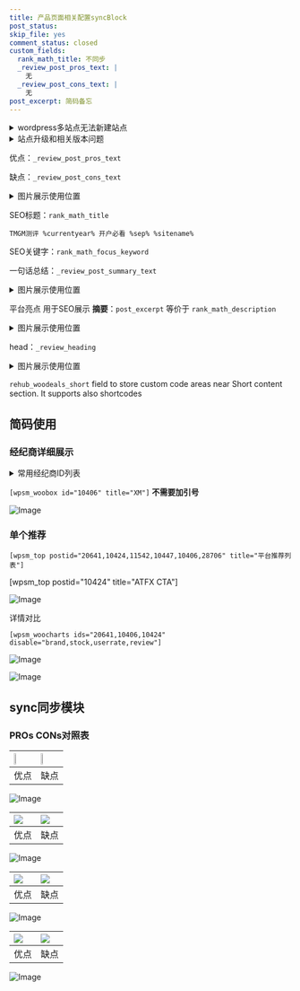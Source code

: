 ```yaml
---
title: 产品页面相关配置syncBlock
post_status: 
skip_file: yes
comment_status: closed
custom_fields:
  rank_math_title: 不同步
  _review_post_pros_text: |
    无
  _review_post_cons_text: |
    无
post_excerpt: 简码备忘
---
```

<details><summary>wordpress多站点无法新建站点</summary>

<li>和报错需要清理cookies一样的原因</li>
<li>wp-config.php里面<code>define( 'SUBDOMAIN_INSTALL', false );//子域名安装</code></li>
<li>新建子站点是用<code>define( 'SUBDOMAIN_INSTALL', true);//子域名安装</code> 完成以后，改成<code>false</code></li>
</details>

<details><summary>站点升级和相关版本问题</summary>

<p>wordpress：5.9.9
woocommerce：7.5.1
出现问题的地方：主题选项里面>><strong>Product layout >>compact style</strong></p>
<p>如何出现没有用过的字段 导致无法保存。先导出配置 然后进行修改，后面再次恢复即可。</p>
<p>出现部分字段无法显示时，需要返回默认布局后，对产品进行保存就好了。</p>
<p></p>
</details>

优点：`_review_post_pros_text`

缺点：`_review_post_cons_text`

<details><summary>图片展示使用位置</summary>

<img src="https://prod-files-secure.s3.us-west-2.amazonaws.com/39ed1227-6d7d-4570-be36-9ccd4a2c4241/f51d3d83-55d4-4bdf-9604-f37ec77ab556/Untitled.png?X-Amz-Algorithm=AWS4-HMAC-SHA256&X-Amz-Content-Sha256=UNSIGNED-PAYLOAD&X-Amz-Credential=ASIAZI2LB4666GJQIUPB%2F20250706%2Fus-west-2%2Fs3%2Faws4_request&X-Amz-Date=20250706T165520Z&X-Amz-Expires=3600&X-Amz-Security-Token=IQoJb3JpZ2luX2VjEFQaCXVzLXdlc3QtMiJIMEYCIQCexOaFrwEeuDUBgGQE62RMXzXjt9HhKsifWsrAWHA3rQIhAOGFSsq16fN%2B3a4DbP98FP5nTg%2FZ1yKtQX6RgbYLIl2MKv8DCF0QABoMNjM3NDIzMTgzODA1IgyIzTM4KIgCiqpNU%2Fkq3AP3kXjguaGvSLDCmz3SMrzTcrHP1DjqcBUYSmTUy5XlvTO0HHsElaOvkUiW3vBJ6OTjgwzE9CP1VrKXajH8KBZ9JzILJI1sVajzQ148K02v17DouMJvnS5%2BMAx%2Blcf3x6bY8eXtjuZkKWwfJq1Ve9ZCntmQuiJAB9%2B9D%2Bp0cEzhVmUigt%2BqjdicQDqauDgQHC1JEr5odbqQKpkWHjHXwKb1O7aIPm461LZuA69lbJTJa9S0uNoJqs5AjbysRqyVqaYs%2B6%2Fvjdm4n03g6zmxIJew03egL49HVi1ZkKWhE9ZiSjPaC%2F%2B5%2BgcLu4x6tP2qFdWoGpOO32VTE4cYySQSWiXIrO948W12Y2VrK2Nwp8bn3bhCxhBijPTZSkTmzJiBDzyHLl2pZi34pm%2BABl%2BbzLTH55uhSG9Gevz%2FHJelRFxWDeSPFpcqfh2yPsSanTQ0QxWGBMnDcws6Ne65s20%2FeI4lo23KV91zOOycQXtLw2s7Ca%2BL80lRz3DEn4gxE0PA4aMVLkPCBthtE%2B1Cq5fwcPRxUUK7wnbR9MmKshMYxTUoPxQyfsdZ8ZqAexNBvaFqYa08P7cvAC5RNefR9VjGZAsO1FTYarYk0wy%2FDfEpQGA0EAS9UrVjFVBZuK33wjCXu6nDBjqkAfvvgKgCUhdGfQhzh6DZSZE8e0wfX%2B90Sfrf%2FD%2FMWtKv9MwXkKKwP%2FZJGYuRsGwLRIqQbgGCSqoZTYC4JHTeU%2Bk16IKf5NeuJhi%2Bn5NJUjtcCbC1tlJdr1MT72a7JZCOfduh47wgxUziPKhrAtYpU8CfVpRP1yB9ZfVQAPOQZ7RtOivWzwFv%2FPdjC74X4ljHM78FOs7KDKp9r2Qzci8ynjr%2BjvI4&X-Amz-Signature=56d4aeb164b83f7622e635e1606974737d5ed027607afa53954b8cb529e322b3&X-Amz-SignedHeaders=host&x-amz-checksum-mode=ENABLED&x-id=GetObject" alt="Image">
</details>

SEO标题：`rank_math_title`

`TMGM测评 %currentyear% 开户必看 %sep% %sitename%`

SEO关键字：`rank_math_focus_keyword`

一句话总结：`_review_post_summary_text`

<details><summary>图片展示使用位置</summary>

<img src="https://prod-files-secure.s3.us-west-2.amazonaws.com/39ed1227-6d7d-4570-be36-9ccd4a2c4241/4b96a922-296c-4f4e-8630-d1c870cbce01/Untitled.png?X-Amz-Algorithm=AWS4-HMAC-SHA256&X-Amz-Content-Sha256=UNSIGNED-PAYLOAD&X-Amz-Credential=ASIAZI2LB466WQIRYSEW%2F20250706%2Fus-west-2%2Fs3%2Faws4_request&X-Amz-Date=20250706T165520Z&X-Amz-Expires=3600&X-Amz-Security-Token=IQoJb3JpZ2luX2VjEFMaCXVzLXdlc3QtMiJIMEYCIQCLMno2UWTKesqE3CSOFDcbWKtQ4Wz%2BE2Ul8jZV6us3DgIhAJuDasPMDwBPJ8sMwFzHQYQTFH9k8%2BlyYzosgjRgEsUaKv8DCFwQABoMNjM3NDIzMTgzODA1IgzGGyn6AQE4WqkGy6Mq3AOuBE4bmjuB1AytJZc7Q8hOxuxbOQXspeLcY9SzEhR%2FYsc12%2FKqBvfEQarV8BzS83PQBaDOYxdwUSvg1fs1z%2BXKwei5jqExPXbWMHZeABdrlSJOetGa04BLC7m0ZaDhCwCuefEIIsWB%2FLwfG9vb7bcKttcBwRJi7NKN%2BfW647JBRyyxLbVqgXlv%2B7uOYj%2FxglI1ZNjSRve%2BSko%2BRp896WEn6T8DVZd5FnxTB260n5RHQTO9GgJ0kJ4Hbc9HwLT%2FevDeC1U3%2B2kfL71aulfLG0albC%2BXHBAo8k9HbWcJlQRYWrFUK73ubQ3FjAJNM49BOBJPA9e4ZhKC%2BYN%2FCijJ8VXH%2FXlCpmNSIwUYlnIwyAuFrMP55MRdZPuCmTltPWUq0NkxkE6Pz59TloGzQKrbh8UZdZopzaydRO1qiNze6lQ9PLI9BSUKClfJj%2B9vMMEr0nCxFXqKqkpPFEFkfYC%2FrEytvKXDGGkRGSKJkH8RSOtu5Mk962ju5MmDhBVOAibDhxfFe8GtLOoOaKtCeCmbgnWS8GPU07ZznkIQJHtLZ9C6gemEcIROcwcHdpXFvvhA0FyX0ATlFJwUDI3K6YDZIBirPBk%2F%2F1JnhvDs9IsfcvdSKuUraxyMqJqCWgUMJTCqtqnDBjqkAW8MaC5xPxBl23WsEc9iKjpIG6E8h7bBij86CJ6GizE16j33pGeZhwGhOauy44ON3C8%2FINWlF4iq7WC216p7ymLm%2FXJ9SMOsrqPq4Iuf6CIdtHxOb5jF2L55q4QJffgak%2BYH6V5jKftL2O%2BR1l7GkjSxf%2FLTbFcXq0XI39x9l2ast66FcRVNP8h2gAJIHwjBF6HmnuTCNUjR32l%2B45rTsiWn%2F5xk&X-Amz-Signature=83b63951f4df90d339cb12d45b660ba62659740098b5ce353636b2d460f209b0&X-Amz-SignedHeaders=host&x-amz-checksum-mode=ENABLED&x-id=GetObject" alt="Image">
</details>

平台亮点 用于SEO展示 **摘要**：`post_excerpt`  等价于 `rank_math_description`

<details><summary>图片展示使用位置</summary>

<img src="https://prod-files-secure.s3.us-west-2.amazonaws.com/39ed1227-6d7d-4570-be36-9ccd4a2c4241/1ee11f63-b60a-4dfe-a7a7-d58ff23b5d88/Untitled.png?X-Amz-Algorithm=AWS4-HMAC-SHA256&X-Amz-Content-Sha256=UNSIGNED-PAYLOAD&X-Amz-Credential=ASIAZI2LB4665DYCWWWZ%2F20250706%2Fus-west-2%2Fs3%2Faws4_request&X-Amz-Date=20250706T165521Z&X-Amz-Expires=3600&X-Amz-Security-Token=IQoJb3JpZ2luX2VjEFkaCXVzLXdlc3QtMiJHMEUCIQDyRvQ2daM7r6XTKRBm1ZU1TyoiDEYdLjr9j0hvccujYQIgQ%2Ft6DUElTq%2BOT67PrwM%2Fs8HwE58OVkI0mFapKZWvLlEq%2FwMIYhAAGgw2Mzc0MjMxODM4MDUiDDsxMNOK1rlWCvczSyrcA85XQKei80N%2FczyKzF8yNn8VAfv6ZKsKj%2FXrKHeurGTDJR52cghUq6SZD8fwjHSUSpYlhQGbzkWAjkUZSbs57Mp8l3ytCQB11939kZ5uvtMlfU8v2HgUAzJl6GWhRDlBc40qEZ0WmreUids4jNILfdrPJ8PQmbDvWbufJRymxvdwCBVpHgZ%2F7KpOXAFdbar5E95MiiLZf8TtzPTmR3T7iT6FoG7hjDWkirj72V2W6Mkm8GFbYGDLpSZxthsFhMqOXrSAJw2mgDk%2FXoNQtAtCSJJ4%2FFctZ2lWj2%2Bh3xKiP8I7ssBols4Jhg7K8F4upKH66xxApQGYAITEmSBEQvAj4He3z3RW%2FpN9ZeQQv4MkOUZtiZo6qHNjR3FkxjNzX%2BkhUtvPL3fxNiPkScfWgpNI4Ue%2BsraHYVrvpHd83Zye7pD9TqIv9j3OwwpORQi4nBOOonQRBkJr6Q%2FAlotn5SnvXvUo235hSZ7To3aEqhI3poP5tvVyXFJUDQS2yEfcCWmfl%2FhoZyn%2BnRRKgJlWyZ15ePB8yz3QeVkU9gJtQQECEvr%2BIfhC%2BYJVy0Q3CVWD1OwZ0MRvMgNdcU%2BIc7QJNTygyYDEo6xcKpZiltU%2FNVwKacrYJb98EJnjA82RXD4XMPPNqsMGOqUBnxM8ZivYFgBkoyaAEaXwDXoFj9%2BXdvN%2BRIGzfHyBWbrgtEyh%2FVZp3go2qcydaOS6dyw9a0cNqX%2F4hOx85bh2DOd3GaLLM7bG0B28rmqkzsKedHwjM%2FwsFmS%2FBrUjIPjcmbIV4y3WmQR6vGpxVVO5BRi0L9M9S6mDD2wHoPlXLAKtKoCLZPQ%2BRSfgtgjfpKqIHkecotoWEQ%2FYK12XDf0HjRIPlN%2Fe&X-Amz-Signature=4b47f76429b976b937fb38a783d79083f4132488f876a72a989fa4e3a961a96a&X-Amz-SignedHeaders=host&x-amz-checksum-mode=ENABLED&x-id=GetObject" alt="Image">
<img src="https://prod-files-secure.s3.us-west-2.amazonaws.com/39ed1227-6d7d-4570-be36-9ccd4a2c4241/ad4118b5-78d8-4fbe-801e-3b29b5d99c01/Untitled.png?X-Amz-Algorithm=AWS4-HMAC-SHA256&X-Amz-Content-Sha256=UNSIGNED-PAYLOAD&X-Amz-Credential=ASIAZI2LB4665DYCWWWZ%2F20250706%2Fus-west-2%2Fs3%2Faws4_request&X-Amz-Date=20250706T165521Z&X-Amz-Expires=3600&X-Amz-Security-Token=IQoJb3JpZ2luX2VjEFkaCXVzLXdlc3QtMiJHMEUCIQDyRvQ2daM7r6XTKRBm1ZU1TyoiDEYdLjr9j0hvccujYQIgQ%2Ft6DUElTq%2BOT67PrwM%2Fs8HwE58OVkI0mFapKZWvLlEq%2FwMIYhAAGgw2Mzc0MjMxODM4MDUiDDsxMNOK1rlWCvczSyrcA85XQKei80N%2FczyKzF8yNn8VAfv6ZKsKj%2FXrKHeurGTDJR52cghUq6SZD8fwjHSUSpYlhQGbzkWAjkUZSbs57Mp8l3ytCQB11939kZ5uvtMlfU8v2HgUAzJl6GWhRDlBc40qEZ0WmreUids4jNILfdrPJ8PQmbDvWbufJRymxvdwCBVpHgZ%2F7KpOXAFdbar5E95MiiLZf8TtzPTmR3T7iT6FoG7hjDWkirj72V2W6Mkm8GFbYGDLpSZxthsFhMqOXrSAJw2mgDk%2FXoNQtAtCSJJ4%2FFctZ2lWj2%2Bh3xKiP8I7ssBols4Jhg7K8F4upKH66xxApQGYAITEmSBEQvAj4He3z3RW%2FpN9ZeQQv4MkOUZtiZo6qHNjR3FkxjNzX%2BkhUtvPL3fxNiPkScfWgpNI4Ue%2BsraHYVrvpHd83Zye7pD9TqIv9j3OwwpORQi4nBOOonQRBkJr6Q%2FAlotn5SnvXvUo235hSZ7To3aEqhI3poP5tvVyXFJUDQS2yEfcCWmfl%2FhoZyn%2BnRRKgJlWyZ15ePB8yz3QeVkU9gJtQQECEvr%2BIfhC%2BYJVy0Q3CVWD1OwZ0MRvMgNdcU%2BIc7QJNTygyYDEo6xcKpZiltU%2FNVwKacrYJb98EJnjA82RXD4XMPPNqsMGOqUBnxM8ZivYFgBkoyaAEaXwDXoFj9%2BXdvN%2BRIGzfHyBWbrgtEyh%2FVZp3go2qcydaOS6dyw9a0cNqX%2F4hOx85bh2DOd3GaLLM7bG0B28rmqkzsKedHwjM%2FwsFmS%2FBrUjIPjcmbIV4y3WmQR6vGpxVVO5BRi0L9M9S6mDD2wHoPlXLAKtKoCLZPQ%2BRSfgtgjfpKqIHkecotoWEQ%2FYK12XDf0HjRIPlN%2Fe&X-Amz-Signature=95670327181a27c6975f91cc3e2d7f0254bb0c6fa893918923ee933fa93d7da8&X-Amz-SignedHeaders=host&x-amz-checksum-mode=ENABLED&x-id=GetObject" alt="Image">
<img src="https://prod-files-secure.s3.us-west-2.amazonaws.com/39ed1227-6d7d-4570-be36-9ccd4a2c4241/a38cf7c9-a79c-4b64-9e94-13589fe0758b/Untitled.png?X-Amz-Algorithm=AWS4-HMAC-SHA256&X-Amz-Content-Sha256=UNSIGNED-PAYLOAD&X-Amz-Credential=ASIAZI2LB4665DYCWWWZ%2F20250706%2Fus-west-2%2Fs3%2Faws4_request&X-Amz-Date=20250706T165521Z&X-Amz-Expires=3600&X-Amz-Security-Token=IQoJb3JpZ2luX2VjEFkaCXVzLXdlc3QtMiJHMEUCIQDyRvQ2daM7r6XTKRBm1ZU1TyoiDEYdLjr9j0hvccujYQIgQ%2Ft6DUElTq%2BOT67PrwM%2Fs8HwE58OVkI0mFapKZWvLlEq%2FwMIYhAAGgw2Mzc0MjMxODM4MDUiDDsxMNOK1rlWCvczSyrcA85XQKei80N%2FczyKzF8yNn8VAfv6ZKsKj%2FXrKHeurGTDJR52cghUq6SZD8fwjHSUSpYlhQGbzkWAjkUZSbs57Mp8l3ytCQB11939kZ5uvtMlfU8v2HgUAzJl6GWhRDlBc40qEZ0WmreUids4jNILfdrPJ8PQmbDvWbufJRymxvdwCBVpHgZ%2F7KpOXAFdbar5E95MiiLZf8TtzPTmR3T7iT6FoG7hjDWkirj72V2W6Mkm8GFbYGDLpSZxthsFhMqOXrSAJw2mgDk%2FXoNQtAtCSJJ4%2FFctZ2lWj2%2Bh3xKiP8I7ssBols4Jhg7K8F4upKH66xxApQGYAITEmSBEQvAj4He3z3RW%2FpN9ZeQQv4MkOUZtiZo6qHNjR3FkxjNzX%2BkhUtvPL3fxNiPkScfWgpNI4Ue%2BsraHYVrvpHd83Zye7pD9TqIv9j3OwwpORQi4nBOOonQRBkJr6Q%2FAlotn5SnvXvUo235hSZ7To3aEqhI3poP5tvVyXFJUDQS2yEfcCWmfl%2FhoZyn%2BnRRKgJlWyZ15ePB8yz3QeVkU9gJtQQECEvr%2BIfhC%2BYJVy0Q3CVWD1OwZ0MRvMgNdcU%2BIc7QJNTygyYDEo6xcKpZiltU%2FNVwKacrYJb98EJnjA82RXD4XMPPNqsMGOqUBnxM8ZivYFgBkoyaAEaXwDXoFj9%2BXdvN%2BRIGzfHyBWbrgtEyh%2FVZp3go2qcydaOS6dyw9a0cNqX%2F4hOx85bh2DOd3GaLLM7bG0B28rmqkzsKedHwjM%2FwsFmS%2FBrUjIPjcmbIV4y3WmQR6vGpxVVO5BRi0L9M9S6mDD2wHoPlXLAKtKoCLZPQ%2BRSfgtgjfpKqIHkecotoWEQ%2FYK12XDf0HjRIPlN%2Fe&X-Amz-Signature=daf2c5ba8a6666d7d93b79f133e0a1852ca8c9cf4a797216237dd22bd9572e91&X-Amz-SignedHeaders=host&x-amz-checksum-mode=ENABLED&x-id=GetObject" alt="Image">
<img src="https://prod-files-secure.s3.us-west-2.amazonaws.com/39ed1227-6d7d-4570-be36-9ccd4a2c4241/7da6fc1e-d2ac-42ae-8c75-cb5749aa18f6/Untitled.png?X-Amz-Algorithm=AWS4-HMAC-SHA256&X-Amz-Content-Sha256=UNSIGNED-PAYLOAD&X-Amz-Credential=ASIAZI2LB4665DYCWWWZ%2F20250706%2Fus-west-2%2Fs3%2Faws4_request&X-Amz-Date=20250706T165521Z&X-Amz-Expires=3600&X-Amz-Security-Token=IQoJb3JpZ2luX2VjEFkaCXVzLXdlc3QtMiJHMEUCIQDyRvQ2daM7r6XTKRBm1ZU1TyoiDEYdLjr9j0hvccujYQIgQ%2Ft6DUElTq%2BOT67PrwM%2Fs8HwE58OVkI0mFapKZWvLlEq%2FwMIYhAAGgw2Mzc0MjMxODM4MDUiDDsxMNOK1rlWCvczSyrcA85XQKei80N%2FczyKzF8yNn8VAfv6ZKsKj%2FXrKHeurGTDJR52cghUq6SZD8fwjHSUSpYlhQGbzkWAjkUZSbs57Mp8l3ytCQB11939kZ5uvtMlfU8v2HgUAzJl6GWhRDlBc40qEZ0WmreUids4jNILfdrPJ8PQmbDvWbufJRymxvdwCBVpHgZ%2F7KpOXAFdbar5E95MiiLZf8TtzPTmR3T7iT6FoG7hjDWkirj72V2W6Mkm8GFbYGDLpSZxthsFhMqOXrSAJw2mgDk%2FXoNQtAtCSJJ4%2FFctZ2lWj2%2Bh3xKiP8I7ssBols4Jhg7K8F4upKH66xxApQGYAITEmSBEQvAj4He3z3RW%2FpN9ZeQQv4MkOUZtiZo6qHNjR3FkxjNzX%2BkhUtvPL3fxNiPkScfWgpNI4Ue%2BsraHYVrvpHd83Zye7pD9TqIv9j3OwwpORQi4nBOOonQRBkJr6Q%2FAlotn5SnvXvUo235hSZ7To3aEqhI3poP5tvVyXFJUDQS2yEfcCWmfl%2FhoZyn%2BnRRKgJlWyZ15ePB8yz3QeVkU9gJtQQECEvr%2BIfhC%2BYJVy0Q3CVWD1OwZ0MRvMgNdcU%2BIc7QJNTygyYDEo6xcKpZiltU%2FNVwKacrYJb98EJnjA82RXD4XMPPNqsMGOqUBnxM8ZivYFgBkoyaAEaXwDXoFj9%2BXdvN%2BRIGzfHyBWbrgtEyh%2FVZp3go2qcydaOS6dyw9a0cNqX%2F4hOx85bh2DOd3GaLLM7bG0B28rmqkzsKedHwjM%2FwsFmS%2FBrUjIPjcmbIV4y3WmQR6vGpxVVO5BRi0L9M9S6mDD2wHoPlXLAKtKoCLZPQ%2BRSfgtgjfpKqIHkecotoWEQ%2FYK12XDf0HjRIPlN%2Fe&X-Amz-Signature=9e1c669106ac1a9539bb1b98a230faba404c2bd205e46c194c87a366518f3426&X-Amz-SignedHeaders=host&x-amz-checksum-mode=ENABLED&x-id=GetObject" alt="Image">
<img src="https://prod-files-secure.s3.us-west-2.amazonaws.com/39ed1227-6d7d-4570-be36-9ccd4a2c4241/7e97f40a-eaee-47f5-b2f9-475f96808fa7/Untitled.png?X-Amz-Algorithm=AWS4-HMAC-SHA256&X-Amz-Content-Sha256=UNSIGNED-PAYLOAD&X-Amz-Credential=ASIAZI2LB4665DYCWWWZ%2F20250706%2Fus-west-2%2Fs3%2Faws4_request&X-Amz-Date=20250706T165521Z&X-Amz-Expires=3600&X-Amz-Security-Token=IQoJb3JpZ2luX2VjEFkaCXVzLXdlc3QtMiJHMEUCIQDyRvQ2daM7r6XTKRBm1ZU1TyoiDEYdLjr9j0hvccujYQIgQ%2Ft6DUElTq%2BOT67PrwM%2Fs8HwE58OVkI0mFapKZWvLlEq%2FwMIYhAAGgw2Mzc0MjMxODM4MDUiDDsxMNOK1rlWCvczSyrcA85XQKei80N%2FczyKzF8yNn8VAfv6ZKsKj%2FXrKHeurGTDJR52cghUq6SZD8fwjHSUSpYlhQGbzkWAjkUZSbs57Mp8l3ytCQB11939kZ5uvtMlfU8v2HgUAzJl6GWhRDlBc40qEZ0WmreUids4jNILfdrPJ8PQmbDvWbufJRymxvdwCBVpHgZ%2F7KpOXAFdbar5E95MiiLZf8TtzPTmR3T7iT6FoG7hjDWkirj72V2W6Mkm8GFbYGDLpSZxthsFhMqOXrSAJw2mgDk%2FXoNQtAtCSJJ4%2FFctZ2lWj2%2Bh3xKiP8I7ssBols4Jhg7K8F4upKH66xxApQGYAITEmSBEQvAj4He3z3RW%2FpN9ZeQQv4MkOUZtiZo6qHNjR3FkxjNzX%2BkhUtvPL3fxNiPkScfWgpNI4Ue%2BsraHYVrvpHd83Zye7pD9TqIv9j3OwwpORQi4nBOOonQRBkJr6Q%2FAlotn5SnvXvUo235hSZ7To3aEqhI3poP5tvVyXFJUDQS2yEfcCWmfl%2FhoZyn%2BnRRKgJlWyZ15ePB8yz3QeVkU9gJtQQECEvr%2BIfhC%2BYJVy0Q3CVWD1OwZ0MRvMgNdcU%2BIc7QJNTygyYDEo6xcKpZiltU%2FNVwKacrYJb98EJnjA82RXD4XMPPNqsMGOqUBnxM8ZivYFgBkoyaAEaXwDXoFj9%2BXdvN%2BRIGzfHyBWbrgtEyh%2FVZp3go2qcydaOS6dyw9a0cNqX%2F4hOx85bh2DOd3GaLLM7bG0B28rmqkzsKedHwjM%2FwsFmS%2FBrUjIPjcmbIV4y3WmQR6vGpxVVO5BRi0L9M9S6mDD2wHoPlXLAKtKoCLZPQ%2BRSfgtgjfpKqIHkecotoWEQ%2FYK12XDf0HjRIPlN%2Fe&X-Amz-Signature=fc1c62813d88b1ecc392985239617cdb5a1ed69662ddb5173b5baa68e6652fb8&X-Amz-SignedHeaders=host&x-amz-checksum-mode=ENABLED&x-id=GetObject" alt="Image">
</details>

head：`_review_heading`

<details><summary>图片展示使用位置</summary>

<img src="https://prod-files-secure.s3.us-west-2.amazonaws.com/39ed1227-6d7d-4570-be36-9ccd4a2c4241/3a4650ad-9887-415c-889a-edd51fa54f27/Untitled.png?X-Amz-Algorithm=AWS4-HMAC-SHA256&X-Amz-Content-Sha256=UNSIGNED-PAYLOAD&X-Amz-Credential=ASIAZI2LB466TJWQECDK%2F20250706%2Fus-west-2%2Fs3%2Faws4_request&X-Amz-Date=20250706T165521Z&X-Amz-Expires=3600&X-Amz-Security-Token=IQoJb3JpZ2luX2VjEFMaCXVzLXdlc3QtMiJIMEYCIQD78HUu4bemOXcpiCnrkZz%2BAjpu46rQJY%2FV4Xp0JhfsowIhAIRCK9z4CNT1fj9U%2BXFynKa7exe1Yil9ihPKFqyqJQrTKv8DCFwQABoMNjM3NDIzMTgzODA1IgzX82NvHyT7h7VIglQq3APxIY8ZQ3FCAY7FxAuGLoaPI9ToVRZPHb0CfPFE6XFLyAKw0UJLQ0vC3Wq3%2BbgtHzVbvJ52DdfApwfdk%2Bz0l9gnnGXgnSRCVA74chyY%2BuDBn%2FUtFg9m9bjkQI4oAieB405L%2BFqwxzQqE0mqgLGlde4JXoYO3TiAZxJbHKHtjm5Hz%2F0lyCgGbbpn2aC9yXBseGysIX1NfIsTjbm9qaaLw7YRcB%2FGgLD9TxJOLWzXHfekRuLR%2BSvKpzFG%2BMtH%2Bl4Xi90YJ3P8Emqv2CNf9sFXmT4xrz5hoccXBXZciVBvBJpSmv0Qkvb9LwUYfmki0no3SC33WHpLlSTgD%2FYzTtmmA5JdUAmIzqd%2FP2Ysg5dPOm1%2Bgi09siIFXraZeiR00FV1URYuvGtHyag8OHbmRqCv9QaTV6QYmvelWjs7zneT%2FN8wdto49X50FNdblRwF4On%2ByrtrgReiwL9SXIz%2Bt7NeWlKr8rfmiBB%2FcL63x%2Bu5PUJgvATiExPmFDKI0TymbulaYOlC2UhZSqW5V2nY6Vo6%2FcgwjK79eYoybH6aWGiVoHmj9SIyVtqXDW1omn2pWkcen4ONyDdDWHngnOZiswUVD5%2FSF8J9luGpRHwpCz5J9nqDUo0XgwYlBlK1aM4SQjDar6nDBjqkAVY4vqUXz9QC5P03hBuOXAd9OAXpoCmiX2a%2B5Ets1t3R1KHSjeC4DB3lK79WzU%2FGdbwy%2B8CEVP9ZFeJz9rhb7UN2irBYKgXHuwGMnm9V1XYxIbVDpT2c2kmhsqZEHfp8gvYltR%2BmZvqS2XWwvhY0sWW1pViQ%2BNyNNtEzbPFEFHGvY3kZnYNTqI%2BHvAYqE2oDkN4RZJVIEQgraDPRbRIyclApyRcv&X-Amz-Signature=6630b28a09b4dd6e88e57aefdcfadf0e78b859b757af4bce70a6347d77774bbb&X-Amz-SignedHeaders=host&x-amz-checksum-mode=ENABLED&x-id=GetObject" alt="Image">
</details>

`rehub_woodeals_short`	field to store custom code areas near Short content section. It supports also shortcodes



## 简码使用

### 经纪商详细展示

<details><summary>常用经纪商ID列表</summary>

<pre><code class="php">嘉盛 ===> 20641  [wpsm_woobox id="20641" title="嘉盛"]
易信easymarkets ===> 11542  [wpsm_woobox id="11542" title="易信easymarkets"]
ATFX外汇 ===> 10424  [wpsm_woobox id="10424" title="ATFX"]
XM ===> 10406  [wpsm_woobox id="10406" title="XM"]
TMGM ===> 29622  [wpsm_woobox id="29622" title="TMGM"]
HYCM ===> 10447  [wpsm_woobox id="10447" title="HYCM"]
fpmarkets澳福外汇 ===> 20639  [wpsm_woobox id="20639" title="fpmarkets澳福外汇"]</code></pre>
</details>

`[wpsm_woobox id="10406" title="XM"]` **不需要加引号**

![Image](https://prod-files-secure.s3.us-west-2.amazonaws.com/39ed1227-6d7d-4570-be36-9ccd4a2c4241/4f898f9d-0fa7-4e43-acd3-ac6bc7be575a/Untitled.png?X-Amz-Algorithm=AWS4-HMAC-SHA256&X-Amz-Content-Sha256=UNSIGNED-PAYLOAD&X-Amz-Credential=ASIAZI2LB4663PV3QAQ5%2F20250706%2Fus-west-2%2Fs3%2Faws4_request&X-Amz-Date=20250706T165518Z&X-Amz-Expires=3600&X-Amz-Security-Token=IQoJb3JpZ2luX2VjEFkaCXVzLXdlc3QtMiJIMEYCIQDP9W0rlCr6ViqrvtAD0uUPcpIsUPmdZ%2FLKHpDUs1baQwIhAIAFoNrugnup4PRvDujLUHzAyhbu1Sa3HGkGmENS5qGFKv8DCGEQABoMNjM3NDIzMTgzODA1IgyzBXdCrevGkoj6yrQq3AMb0quf230SN%2BAF3plhft3U3%2Fgjm6ORe37fVm6Zs%2B22najnbIer4VJuTuA5weqJ6BOxSXfY1NYO%2FwAZhhbWok7wtEsss7ok3meoEyEZyN%2Bm3RlkZGaES9b0faS%2F8M%2FRTaWnJtGbrdOXklcdoLS7wbByDtt6N5izaIe%2BOztAub4qBpy428N%2Fs16xVBjdZtJoiD2UsetatZQYFlPGn3aBRIRIOLgUC9rcWZ5vvZddJixFCJhWFgDqB%2FgdY2lY3kV4F3DPO6jb4jCjXsNP673Dw2WYbkZUb2bRNCM9pdQ2SkjBcpe9RqVXyKbpR4hU75b2EFUFMrT9E1nTdasVhOYmD7Wmre%2BrtxyEKKyVDvdb%2FiRyNYOkWT7wE8EYanXq0wEDqAtM3RpyuORzoS%2BTLIisIPGlp85XA3UNp8YA2pme4tw5B5HokzQebVQ8Sawwg14K2Z62zpYHe96YD7dKfIbhGLzxrfsF15IcJ%2FMcmR4KeaiyothV%2FImPWEk8prcQQ5TjRfK%2BNVXFVRX7dPtgm8cDJ3UYy6EBUBZUYFH%2FtyJo207Tbo2pcTh8eNyai292N6oI1pWuVlvICA9Y8bmvpcyfhZrTOeMQTC%2F9PAQX371VqPXbHKu37eJTp%2FbC%2F0O1MTCOxKrDBjqkAX4Gp9YuJtXx%2Bl4M8qXqBNuB16Aett0OAk%2BhG0arMe3Zpq0E9317%2FtEbDJhhDEkQcOzvP0Ao8UA%2BSxwryS206Ey7o%2FIHUQM4e2ViHGa7DUtTcYwXcCU4i8FevdivX9mWbc62PgJjw1%2Bew4pfMDfqBscL2k8bTmvdeT7zqtQpG3BMyEnnRE0NNO4AcGqIGl2eNnWOi%2FmwafOtV54SRk07LsxBOsOu&X-Amz-Signature=7f736f0bc90f5d7309cdd8f876c36665b4ee40e71988348e3288a99bcef212b1&X-Amz-SignedHeaders=host&x-amz-checksum-mode=ENABLED&x-id=GetObject)

### 单个推荐
`[wpsm_top postid="20641,10424,11542,10447,10406,28706" title="平台推荐列表"]`

[wpsm_top postid="10424" title="ATFX CTA"]

![Image](https://prod-files-secure.s3.us-west-2.amazonaws.com/39ed1227-6d7d-4570-be36-9ccd4a2c4241/5ac620dc-51a8-48b6-b55d-91f47299193c/Untitled.png?X-Amz-Algorithm=AWS4-HMAC-SHA256&X-Amz-Content-Sha256=UNSIGNED-PAYLOAD&X-Amz-Credential=ASIAZI2LB4663PV3QAQ5%2F20250706%2Fus-west-2%2Fs3%2Faws4_request&X-Amz-Date=20250706T165518Z&X-Amz-Expires=3600&X-Amz-Security-Token=IQoJb3JpZ2luX2VjEFkaCXVzLXdlc3QtMiJIMEYCIQDP9W0rlCr6ViqrvtAD0uUPcpIsUPmdZ%2FLKHpDUs1baQwIhAIAFoNrugnup4PRvDujLUHzAyhbu1Sa3HGkGmENS5qGFKv8DCGEQABoMNjM3NDIzMTgzODA1IgyzBXdCrevGkoj6yrQq3AMb0quf230SN%2BAF3plhft3U3%2Fgjm6ORe37fVm6Zs%2B22najnbIer4VJuTuA5weqJ6BOxSXfY1NYO%2FwAZhhbWok7wtEsss7ok3meoEyEZyN%2Bm3RlkZGaES9b0faS%2F8M%2FRTaWnJtGbrdOXklcdoLS7wbByDtt6N5izaIe%2BOztAub4qBpy428N%2Fs16xVBjdZtJoiD2UsetatZQYFlPGn3aBRIRIOLgUC9rcWZ5vvZddJixFCJhWFgDqB%2FgdY2lY3kV4F3DPO6jb4jCjXsNP673Dw2WYbkZUb2bRNCM9pdQ2SkjBcpe9RqVXyKbpR4hU75b2EFUFMrT9E1nTdasVhOYmD7Wmre%2BrtxyEKKyVDvdb%2FiRyNYOkWT7wE8EYanXq0wEDqAtM3RpyuORzoS%2BTLIisIPGlp85XA3UNp8YA2pme4tw5B5HokzQebVQ8Sawwg14K2Z62zpYHe96YD7dKfIbhGLzxrfsF15IcJ%2FMcmR4KeaiyothV%2FImPWEk8prcQQ5TjRfK%2BNVXFVRX7dPtgm8cDJ3UYy6EBUBZUYFH%2FtyJo207Tbo2pcTh8eNyai292N6oI1pWuVlvICA9Y8bmvpcyfhZrTOeMQTC%2F9PAQX371VqPXbHKu37eJTp%2FbC%2F0O1MTCOxKrDBjqkAX4Gp9YuJtXx%2Bl4M8qXqBNuB16Aett0OAk%2BhG0arMe3Zpq0E9317%2FtEbDJhhDEkQcOzvP0Ao8UA%2BSxwryS206Ey7o%2FIHUQM4e2ViHGa7DUtTcYwXcCU4i8FevdivX9mWbc62PgJjw1%2Bew4pfMDfqBscL2k8bTmvdeT7zqtQpG3BMyEnnRE0NNO4AcGqIGl2eNnWOi%2FmwafOtV54SRk07LsxBOsOu&X-Amz-Signature=ebed50dc75a4246ac5f5852d8cf9e3f286657acad180536156ff54cd67fdec68&X-Amz-SignedHeaders=host&x-amz-checksum-mode=ENABLED&x-id=GetObject)

详情对比

`[wpsm_woocharts ids="20641,10406,10424" disable="brand,stock,userrate,review"]`

![Image](https://prod-files-secure.s3.us-west-2.amazonaws.com/39ed1227-6d7d-4570-be36-9ccd4a2c4241/bf3ba45f-b9f3-4295-8aef-b4a495fd25f4/Untitled.png?X-Amz-Algorithm=AWS4-HMAC-SHA256&X-Amz-Content-Sha256=UNSIGNED-PAYLOAD&X-Amz-Credential=ASIAZI2LB4663PV3QAQ5%2F20250706%2Fus-west-2%2Fs3%2Faws4_request&X-Amz-Date=20250706T165518Z&X-Amz-Expires=3600&X-Amz-Security-Token=IQoJb3JpZ2luX2VjEFkaCXVzLXdlc3QtMiJIMEYCIQDP9W0rlCr6ViqrvtAD0uUPcpIsUPmdZ%2FLKHpDUs1baQwIhAIAFoNrugnup4PRvDujLUHzAyhbu1Sa3HGkGmENS5qGFKv8DCGEQABoMNjM3NDIzMTgzODA1IgyzBXdCrevGkoj6yrQq3AMb0quf230SN%2BAF3plhft3U3%2Fgjm6ORe37fVm6Zs%2B22najnbIer4VJuTuA5weqJ6BOxSXfY1NYO%2FwAZhhbWok7wtEsss7ok3meoEyEZyN%2Bm3RlkZGaES9b0faS%2F8M%2FRTaWnJtGbrdOXklcdoLS7wbByDtt6N5izaIe%2BOztAub4qBpy428N%2Fs16xVBjdZtJoiD2UsetatZQYFlPGn3aBRIRIOLgUC9rcWZ5vvZddJixFCJhWFgDqB%2FgdY2lY3kV4F3DPO6jb4jCjXsNP673Dw2WYbkZUb2bRNCM9pdQ2SkjBcpe9RqVXyKbpR4hU75b2EFUFMrT9E1nTdasVhOYmD7Wmre%2BrtxyEKKyVDvdb%2FiRyNYOkWT7wE8EYanXq0wEDqAtM3RpyuORzoS%2BTLIisIPGlp85XA3UNp8YA2pme4tw5B5HokzQebVQ8Sawwg14K2Z62zpYHe96YD7dKfIbhGLzxrfsF15IcJ%2FMcmR4KeaiyothV%2FImPWEk8prcQQ5TjRfK%2BNVXFVRX7dPtgm8cDJ3UYy6EBUBZUYFH%2FtyJo207Tbo2pcTh8eNyai292N6oI1pWuVlvICA9Y8bmvpcyfhZrTOeMQTC%2F9PAQX371VqPXbHKu37eJTp%2FbC%2F0O1MTCOxKrDBjqkAX4Gp9YuJtXx%2Bl4M8qXqBNuB16Aett0OAk%2BhG0arMe3Zpq0E9317%2FtEbDJhhDEkQcOzvP0Ao8UA%2BSxwryS206Ey7o%2FIHUQM4e2ViHGa7DUtTcYwXcCU4i8FevdivX9mWbc62PgJjw1%2Bew4pfMDfqBscL2k8bTmvdeT7zqtQpG3BMyEnnRE0NNO4AcGqIGl2eNnWOi%2FmwafOtV54SRk07LsxBOsOu&X-Amz-Signature=6ad666219c99d4245ce66639bfe269b67cb660e6c61195b3888b693fa5811612&X-Amz-SignedHeaders=host&x-amz-checksum-mode=ENABLED&x-id=GetObject)

![Image](https://prod-files-secure.s3.us-west-2.amazonaws.com/39ed1227-6d7d-4570-be36-9ccd4a2c4241/30bc56ef-f383-4b48-9768-2ebc9e436ec0/Untitled.png?X-Amz-Algorithm=AWS4-HMAC-SHA256&X-Amz-Content-Sha256=UNSIGNED-PAYLOAD&X-Amz-Credential=ASIAZI2LB4663PV3QAQ5%2F20250706%2Fus-west-2%2Fs3%2Faws4_request&X-Amz-Date=20250706T165518Z&X-Amz-Expires=3600&X-Amz-Security-Token=IQoJb3JpZ2luX2VjEFkaCXVzLXdlc3QtMiJIMEYCIQDP9W0rlCr6ViqrvtAD0uUPcpIsUPmdZ%2FLKHpDUs1baQwIhAIAFoNrugnup4PRvDujLUHzAyhbu1Sa3HGkGmENS5qGFKv8DCGEQABoMNjM3NDIzMTgzODA1IgyzBXdCrevGkoj6yrQq3AMb0quf230SN%2BAF3plhft3U3%2Fgjm6ORe37fVm6Zs%2B22najnbIer4VJuTuA5weqJ6BOxSXfY1NYO%2FwAZhhbWok7wtEsss7ok3meoEyEZyN%2Bm3RlkZGaES9b0faS%2F8M%2FRTaWnJtGbrdOXklcdoLS7wbByDtt6N5izaIe%2BOztAub4qBpy428N%2Fs16xVBjdZtJoiD2UsetatZQYFlPGn3aBRIRIOLgUC9rcWZ5vvZddJixFCJhWFgDqB%2FgdY2lY3kV4F3DPO6jb4jCjXsNP673Dw2WYbkZUb2bRNCM9pdQ2SkjBcpe9RqVXyKbpR4hU75b2EFUFMrT9E1nTdasVhOYmD7Wmre%2BrtxyEKKyVDvdb%2FiRyNYOkWT7wE8EYanXq0wEDqAtM3RpyuORzoS%2BTLIisIPGlp85XA3UNp8YA2pme4tw5B5HokzQebVQ8Sawwg14K2Z62zpYHe96YD7dKfIbhGLzxrfsF15IcJ%2FMcmR4KeaiyothV%2FImPWEk8prcQQ5TjRfK%2BNVXFVRX7dPtgm8cDJ3UYy6EBUBZUYFH%2FtyJo207Tbo2pcTh8eNyai292N6oI1pWuVlvICA9Y8bmvpcyfhZrTOeMQTC%2F9PAQX371VqPXbHKu37eJTp%2FbC%2F0O1MTCOxKrDBjqkAX4Gp9YuJtXx%2Bl4M8qXqBNuB16Aett0OAk%2BhG0arMe3Zpq0E9317%2FtEbDJhhDEkQcOzvP0Ao8UA%2BSxwryS206Ey7o%2FIHUQM4e2ViHGa7DUtTcYwXcCU4i8FevdivX9mWbc62PgJjw1%2Bew4pfMDfqBscL2k8bTmvdeT7zqtQpG3BMyEnnRE0NNO4AcGqIGl2eNnWOi%2FmwafOtV54SRk07LsxBOsOu&X-Amz-Signature=2c9443251fec6ee2fcc838df7680202dcd2080e97c7f4b86006a6bc634874938&X-Amz-SignedHeaders=host&x-amz-checksum-mode=ENABLED&x-id=GetObject)

## sync同步模块

### PROs CONs对照表

| <img src="https://cdn.ifttt.fun/gh/jarlin8/OSS@main/icons/customize/pros.svg" height="auto" width="37.3%"> | <img src="https://cdn.ifttt.fun/gh/jarlin8/OSS@main/icons/customize/cons.svg" height="auto" width="28.8%"> |
| :--- | :--- |
| 优点 | 缺点 |

![Image](https://prod-files-secure.s3.us-west-2.amazonaws.com/39ed1227-6d7d-4570-be36-9ccd4a2c4241/8742b755-dfb5-4004-9a5f-d6e561664bd8/Untitled.png?X-Amz-Algorithm=AWS4-HMAC-SHA256&X-Amz-Content-Sha256=UNSIGNED-PAYLOAD&X-Amz-Credential=ASIAZI2LB4663PV3QAQ5%2F20250706%2Fus-west-2%2Fs3%2Faws4_request&X-Amz-Date=20250706T165518Z&X-Amz-Expires=3600&X-Amz-Security-Token=IQoJb3JpZ2luX2VjEFkaCXVzLXdlc3QtMiJIMEYCIQDP9W0rlCr6ViqrvtAD0uUPcpIsUPmdZ%2FLKHpDUs1baQwIhAIAFoNrugnup4PRvDujLUHzAyhbu1Sa3HGkGmENS5qGFKv8DCGEQABoMNjM3NDIzMTgzODA1IgyzBXdCrevGkoj6yrQq3AMb0quf230SN%2BAF3plhft3U3%2Fgjm6ORe37fVm6Zs%2B22najnbIer4VJuTuA5weqJ6BOxSXfY1NYO%2FwAZhhbWok7wtEsss7ok3meoEyEZyN%2Bm3RlkZGaES9b0faS%2F8M%2FRTaWnJtGbrdOXklcdoLS7wbByDtt6N5izaIe%2BOztAub4qBpy428N%2Fs16xVBjdZtJoiD2UsetatZQYFlPGn3aBRIRIOLgUC9rcWZ5vvZddJixFCJhWFgDqB%2FgdY2lY3kV4F3DPO6jb4jCjXsNP673Dw2WYbkZUb2bRNCM9pdQ2SkjBcpe9RqVXyKbpR4hU75b2EFUFMrT9E1nTdasVhOYmD7Wmre%2BrtxyEKKyVDvdb%2FiRyNYOkWT7wE8EYanXq0wEDqAtM3RpyuORzoS%2BTLIisIPGlp85XA3UNp8YA2pme4tw5B5HokzQebVQ8Sawwg14K2Z62zpYHe96YD7dKfIbhGLzxrfsF15IcJ%2FMcmR4KeaiyothV%2FImPWEk8prcQQ5TjRfK%2BNVXFVRX7dPtgm8cDJ3UYy6EBUBZUYFH%2FtyJo207Tbo2pcTh8eNyai292N6oI1pWuVlvICA9Y8bmvpcyfhZrTOeMQTC%2F9PAQX371VqPXbHKu37eJTp%2FbC%2F0O1MTCOxKrDBjqkAX4Gp9YuJtXx%2Bl4M8qXqBNuB16Aett0OAk%2BhG0arMe3Zpq0E9317%2FtEbDJhhDEkQcOzvP0Ao8UA%2BSxwryS206Ey7o%2FIHUQM4e2ViHGa7DUtTcYwXcCU4i8FevdivX9mWbc62PgJjw1%2Bew4pfMDfqBscL2k8bTmvdeT7zqtQpG3BMyEnnRE0NNO4AcGqIGl2eNnWOi%2FmwafOtV54SRk07LsxBOsOu&X-Amz-Signature=78e3a5646e3dbd1ee315d4d461d67687a8ba5600e9099e7896b1ea02a98b306a&X-Amz-SignedHeaders=host&x-amz-checksum-mode=ENABLED&x-id=GetObject)

| <img src="https://cdn.ifttt.fun/gh/jarlin8/OSS@main/icons/customize/pros1.svg" height="auto"> | <img src="https://cdn.ifttt.fun/gh/jarlin8/OSS@main/icons/customize/cons1.svg" height="auto"> |
| :--- | :--- |
| 优点 | 缺点 |

![Image](https://prod-files-secure.s3.us-west-2.amazonaws.com/39ed1227-6d7d-4570-be36-9ccd4a2c4241/806358f8-c9c4-4e17-bb35-c6c76a5397a5/Untitled.png?X-Amz-Algorithm=AWS4-HMAC-SHA256&X-Amz-Content-Sha256=UNSIGNED-PAYLOAD&X-Amz-Credential=ASIAZI2LB4663PV3QAQ5%2F20250706%2Fus-west-2%2Fs3%2Faws4_request&X-Amz-Date=20250706T165518Z&X-Amz-Expires=3600&X-Amz-Security-Token=IQoJb3JpZ2luX2VjEFkaCXVzLXdlc3QtMiJIMEYCIQDP9W0rlCr6ViqrvtAD0uUPcpIsUPmdZ%2FLKHpDUs1baQwIhAIAFoNrugnup4PRvDujLUHzAyhbu1Sa3HGkGmENS5qGFKv8DCGEQABoMNjM3NDIzMTgzODA1IgyzBXdCrevGkoj6yrQq3AMb0quf230SN%2BAF3plhft3U3%2Fgjm6ORe37fVm6Zs%2B22najnbIer4VJuTuA5weqJ6BOxSXfY1NYO%2FwAZhhbWok7wtEsss7ok3meoEyEZyN%2Bm3RlkZGaES9b0faS%2F8M%2FRTaWnJtGbrdOXklcdoLS7wbByDtt6N5izaIe%2BOztAub4qBpy428N%2Fs16xVBjdZtJoiD2UsetatZQYFlPGn3aBRIRIOLgUC9rcWZ5vvZddJixFCJhWFgDqB%2FgdY2lY3kV4F3DPO6jb4jCjXsNP673Dw2WYbkZUb2bRNCM9pdQ2SkjBcpe9RqVXyKbpR4hU75b2EFUFMrT9E1nTdasVhOYmD7Wmre%2BrtxyEKKyVDvdb%2FiRyNYOkWT7wE8EYanXq0wEDqAtM3RpyuORzoS%2BTLIisIPGlp85XA3UNp8YA2pme4tw5B5HokzQebVQ8Sawwg14K2Z62zpYHe96YD7dKfIbhGLzxrfsF15IcJ%2FMcmR4KeaiyothV%2FImPWEk8prcQQ5TjRfK%2BNVXFVRX7dPtgm8cDJ3UYy6EBUBZUYFH%2FtyJo207Tbo2pcTh8eNyai292N6oI1pWuVlvICA9Y8bmvpcyfhZrTOeMQTC%2F9PAQX371VqPXbHKu37eJTp%2FbC%2F0O1MTCOxKrDBjqkAX4Gp9YuJtXx%2Bl4M8qXqBNuB16Aett0OAk%2BhG0arMe3Zpq0E9317%2FtEbDJhhDEkQcOzvP0Ao8UA%2BSxwryS206Ey7o%2FIHUQM4e2ViHGa7DUtTcYwXcCU4i8FevdivX9mWbc62PgJjw1%2Bew4pfMDfqBscL2k8bTmvdeT7zqtQpG3BMyEnnRE0NNO4AcGqIGl2eNnWOi%2FmwafOtV54SRk07LsxBOsOu&X-Amz-Signature=61a6359a7544479b2e5b01aa94586eb1cba766505fd6c5e634daba73c9b53323&X-Amz-SignedHeaders=host&x-amz-checksum-mode=ENABLED&x-id=GetObject)

| <img src="https://cdn.ifttt.fun/gh/jarlin8/OSS@main/icons/customize/pros2.svg" height="auto"> | <img src="https://cdn.ifttt.fun/gh/jarlin8/OSS@main/icons/customize/cons2.svg" height="auto"> |
| :--- | :--- |
| 优点 | 缺点 |

![Image](https://prod-files-secure.s3.us-west-2.amazonaws.com/39ed1227-6d7d-4570-be36-9ccd4a2c4241/a9245ec9-70dd-4005-b534-0d54315fc5f3/Untitled.png?X-Amz-Algorithm=AWS4-HMAC-SHA256&X-Amz-Content-Sha256=UNSIGNED-PAYLOAD&X-Amz-Credential=ASIAZI2LB4663PV3QAQ5%2F20250706%2Fus-west-2%2Fs3%2Faws4_request&X-Amz-Date=20250706T165518Z&X-Amz-Expires=3600&X-Amz-Security-Token=IQoJb3JpZ2luX2VjEFkaCXVzLXdlc3QtMiJIMEYCIQDP9W0rlCr6ViqrvtAD0uUPcpIsUPmdZ%2FLKHpDUs1baQwIhAIAFoNrugnup4PRvDujLUHzAyhbu1Sa3HGkGmENS5qGFKv8DCGEQABoMNjM3NDIzMTgzODA1IgyzBXdCrevGkoj6yrQq3AMb0quf230SN%2BAF3plhft3U3%2Fgjm6ORe37fVm6Zs%2B22najnbIer4VJuTuA5weqJ6BOxSXfY1NYO%2FwAZhhbWok7wtEsss7ok3meoEyEZyN%2Bm3RlkZGaES9b0faS%2F8M%2FRTaWnJtGbrdOXklcdoLS7wbByDtt6N5izaIe%2BOztAub4qBpy428N%2Fs16xVBjdZtJoiD2UsetatZQYFlPGn3aBRIRIOLgUC9rcWZ5vvZddJixFCJhWFgDqB%2FgdY2lY3kV4F3DPO6jb4jCjXsNP673Dw2WYbkZUb2bRNCM9pdQ2SkjBcpe9RqVXyKbpR4hU75b2EFUFMrT9E1nTdasVhOYmD7Wmre%2BrtxyEKKyVDvdb%2FiRyNYOkWT7wE8EYanXq0wEDqAtM3RpyuORzoS%2BTLIisIPGlp85XA3UNp8YA2pme4tw5B5HokzQebVQ8Sawwg14K2Z62zpYHe96YD7dKfIbhGLzxrfsF15IcJ%2FMcmR4KeaiyothV%2FImPWEk8prcQQ5TjRfK%2BNVXFVRX7dPtgm8cDJ3UYy6EBUBZUYFH%2FtyJo207Tbo2pcTh8eNyai292N6oI1pWuVlvICA9Y8bmvpcyfhZrTOeMQTC%2F9PAQX371VqPXbHKu37eJTp%2FbC%2F0O1MTCOxKrDBjqkAX4Gp9YuJtXx%2Bl4M8qXqBNuB16Aett0OAk%2BhG0arMe3Zpq0E9317%2FtEbDJhhDEkQcOzvP0Ao8UA%2BSxwryS206Ey7o%2FIHUQM4e2ViHGa7DUtTcYwXcCU4i8FevdivX9mWbc62PgJjw1%2Bew4pfMDfqBscL2k8bTmvdeT7zqtQpG3BMyEnnRE0NNO4AcGqIGl2eNnWOi%2FmwafOtV54SRk07LsxBOsOu&X-Amz-Signature=9998337b5c144cbbd1eb357cbafb9c5e05ca13218dbfe9a5c06d697db10d623a&X-Amz-SignedHeaders=host&x-amz-checksum-mode=ENABLED&x-id=GetObject)

| <img src="https://cdn.ifttt.fun/gh/jarlin8/OSS@main/icons/customize/pros3.svg" height="auto"> | <img src="https://cdn.ifttt.fun/gh/jarlin8/OSS@main/icons/customize/cons3.svg" height="auto"> |
| :--- | :--- |
| 优点 | 缺点 |

![Image](https://prod-files-secure.s3.us-west-2.amazonaws.com/39ed1227-6d7d-4570-be36-9ccd4a2c4241/e1e580a2-2e5c-4780-9ff4-19c318fc2284/Untitled.png?X-Amz-Algorithm=AWS4-HMAC-SHA256&X-Amz-Content-Sha256=UNSIGNED-PAYLOAD&X-Amz-Credential=ASIAZI2LB4663PV3QAQ5%2F20250706%2Fus-west-2%2Fs3%2Faws4_request&X-Amz-Date=20250706T165518Z&X-Amz-Expires=3600&X-Amz-Security-Token=IQoJb3JpZ2luX2VjEFkaCXVzLXdlc3QtMiJIMEYCIQDP9W0rlCr6ViqrvtAD0uUPcpIsUPmdZ%2FLKHpDUs1baQwIhAIAFoNrugnup4PRvDujLUHzAyhbu1Sa3HGkGmENS5qGFKv8DCGEQABoMNjM3NDIzMTgzODA1IgyzBXdCrevGkoj6yrQq3AMb0quf230SN%2BAF3plhft3U3%2Fgjm6ORe37fVm6Zs%2B22najnbIer4VJuTuA5weqJ6BOxSXfY1NYO%2FwAZhhbWok7wtEsss7ok3meoEyEZyN%2Bm3RlkZGaES9b0faS%2F8M%2FRTaWnJtGbrdOXklcdoLS7wbByDtt6N5izaIe%2BOztAub4qBpy428N%2Fs16xVBjdZtJoiD2UsetatZQYFlPGn3aBRIRIOLgUC9rcWZ5vvZddJixFCJhWFgDqB%2FgdY2lY3kV4F3DPO6jb4jCjXsNP673Dw2WYbkZUb2bRNCM9pdQ2SkjBcpe9RqVXyKbpR4hU75b2EFUFMrT9E1nTdasVhOYmD7Wmre%2BrtxyEKKyVDvdb%2FiRyNYOkWT7wE8EYanXq0wEDqAtM3RpyuORzoS%2BTLIisIPGlp85XA3UNp8YA2pme4tw5B5HokzQebVQ8Sawwg14K2Z62zpYHe96YD7dKfIbhGLzxrfsF15IcJ%2FMcmR4KeaiyothV%2FImPWEk8prcQQ5TjRfK%2BNVXFVRX7dPtgm8cDJ3UYy6EBUBZUYFH%2FtyJo207Tbo2pcTh8eNyai292N6oI1pWuVlvICA9Y8bmvpcyfhZrTOeMQTC%2F9PAQX371VqPXbHKu37eJTp%2FbC%2F0O1MTCOxKrDBjqkAX4Gp9YuJtXx%2Bl4M8qXqBNuB16Aett0OAk%2BhG0arMe3Zpq0E9317%2FtEbDJhhDEkQcOzvP0Ao8UA%2BSxwryS206Ey7o%2FIHUQM4e2ViHGa7DUtTcYwXcCU4i8FevdivX9mWbc62PgJjw1%2Bew4pfMDfqBscL2k8bTmvdeT7zqtQpG3BMyEnnRE0NNO4AcGqIGl2eNnWOi%2FmwafOtV54SRk07LsxBOsOu&X-Amz-Signature=e55e4ab044db3533435f6a3ff3307fa66664b69ce3472a8ef92113369b2f1593&X-Amz-SignedHeaders=host&x-amz-checksum-mode=ENABLED&x-id=GetObject)